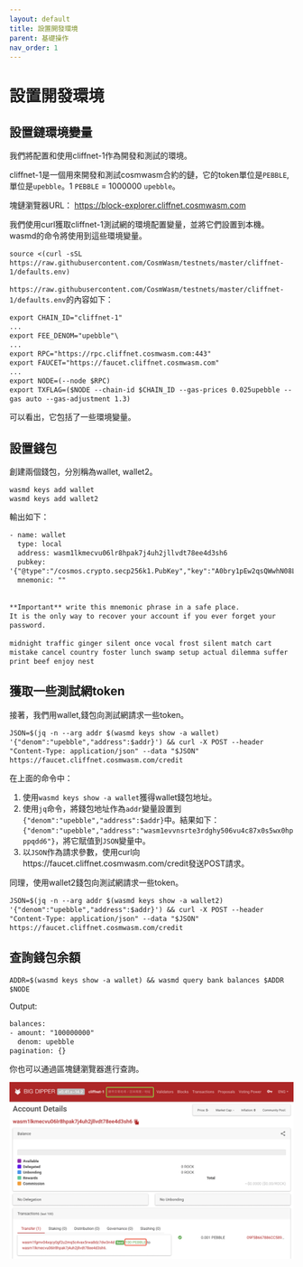 ```yaml
---
layout: default
title: 設置開發環境
parent: 基礎操作
nav_order: 1
---
```


# 設置開發環境

## 設置鏈環境變量

我們將配置和使用cliffnet-1作為開發和測試的環境。

cliffnet-1是一個用來開發和測試cosmwasm合約的鏈，它的token單位是`PEBBLE`, 單位是`upebble`。1 `PEBBLE` = 1000000 `upebble`。

塊鏈瀏覽器URL： https://block-explorer.cliffnet.cosmwasm.com

我們使用curl獲取cliffnet-1測試網的環境配置變量，並將它們設置到本機。wasmd的命令將使用到這些環境變量。

```
source <(curl -sSL https://raw.githubusercontent.com/CosmWasm/testnets/master/cliffnet-1/defaults.env)
```

`https://raw.githubusercontent.com/CosmWasm/testnets/master/cliffnet-1/defaults.env`的內容如下：
```
export CHAIN_ID="cliffnet-1"
...
export FEE_DENOM="upebble"\
...
export RPC="https://rpc.cliffnet.cosmwasm.com:443"
export FAUCET="https://faucet.cliffnet.cosmwasm.com"
...
export NODE=(--node $RPC)
export TXFLAG=($NODE --chain-id $CHAIN_ID --gas-prices 0.025upebble --gas auto --gas-adjustment 1.3)
```

可以看出，它包括了一些環境變量。

## 設置錢包

創建兩個錢包，分別稱為wallet, wallet2。

```
wasmd keys add wallet
wasmd keys add wallet2
```

輸出如下：

```
- name: wallet
  type: local
  address: wasm1lkmecvu06lr8hpak7j4uh2jllvdt78ee4d3sh6
  pubkey: '{"@type":"/cosmos.crypto.secp256k1.PubKey","key":"A0bry1pEw2qsQWwhN08LZFUFebyzDLYEFTv0EWNvm8QR"}'
  mnemonic: ""


**Important** write this mnemonic phrase in a safe place.
It is the only way to recover your account if you ever forget your password.

midnight traffic ginger silent once vocal frost silent match cart mistake cancel country foster lunch swamp setup actual dilemma suffer print beef enjoy nest
```

## 獲取一些測試網token

接著，我們用wallet,錢包向測試網請求一些token。

```
JSON=$(jq -n --arg addr $(wasmd keys show -a wallet) '{"denom":"upebble","address":$addr}') && curl -X POST --header "Content-Type: application/json" --data "$JSON" https://faucet.cliffnet.cosmwasm.com/credit
```

在上面的命令中：
1. 使用`wasmd keys show -a wallet`獲得wallet錢包地址。
2. 使用`jq`命令，將錢包地址作為`addr`變量設置到`{"denom":"upebble","address":$addr}`中。結果如下：`{"denom":"upebble","address":"wasm1evvnsrte3rdghy506vu4c87x0s5wx0hpppqdd6"}`，將它賦值到`JSON`變量中。
3. 以`JSON`作為請求參數，使用curl向https://faucet.cliffnet.cosmwasm.com/credit發送POST請求。

同理，使用wallet2錢包向測試網請求一些token。

```
JSON=$(jq -n --arg addr $(wasmd keys show -a wallet2) '{"denom":"upebble","address":$addr}') && curl -X POST --header "Content-Type: application/json" --data "$JSON" https://faucet.cliffnet.cosmwasm.com/credit
```

## 查詢錢包余額

```
ADDR=$(wasmd keys show -a wallet) && wasmd query bank balances $ADDR $NODE
```

Output:

```
balances:
- amount: "100000000"
  denom: upebble
pagination: {}
```

你也可以通過區塊鏈瀏覽器進行查詢。

![explorer](/assets/images/setup-development-environment/explorer.png)



